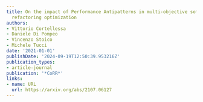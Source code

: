 ```yaml
---
title: On the impact of Performance Antipatterns in multi-objective software model
  refactoring optimization
authors:
- Vittorio Cortellessa
- Daniele Di Pompeo
- Vincenzo Stoico
- Michele Tucci
date: '2021-01-01'
publishDate: '2024-09-19T12:50:39.953216Z'
publication_types:
- article-journal
publication: '*CoRR*'
links:
- name: URL
  url: https://arxiv.org/abs/2107.06127
---
```

